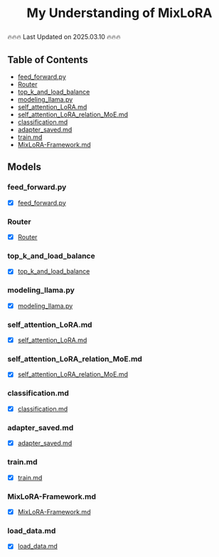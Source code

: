 # <p align="center">My Understanding of MixLoRA</p>
:fire::fire::fire: Last Updated on 2025.03.10 :fire::fire::fire:

## Table of Contents
- [feed_forward.py](#feed_forwardpy)
- [Router](#router)
- [top_k_and_load_balance](#top_k_and_load_balance)
- [modeling_llama.py](#modeling_llamapy)
- [self_attention_LoRA.md](#self_attention_loramd)
- [self_attention_LoRA_relation_MoE.md](#self_attention_lora_relation_moemd)
- [classification.md](#classificationmd)
- [adapter_saved.md](#adapter_savedmd)
- [train.md](#trainmd)
- [MixLoRA-Framework.md](#mixlora-frameworkmd)

## Models

### feed_forward.py
- [x] [feed_forward.py](./MixLoRA_README/feed_forward.md)  

### Router
- [x] [Router](./MixLoRA_README/router.md)

### top_k_and_load_balance
- [x] [top_k_and_load_balance](./MixLoRA_README/top_k_and_load_balance.md)

### modeling_llama.py
- [x] [modeling_llama.py](./MixLoRA_README/modeling_llama.md) 

### self_attention_LoRA.md
- [x] [self_attention_LoRA.md](./MixLoRA_README/self_attention_LoRA.md)

### self_attention_LoRA_relation_MoE.md
- [x] [self_attention_LoRA_relation_MoE.md](./MixLoRA_README/self_attention_LoRA_relation_MoE.md)

### classification.md
- [x] [classification.md](./MixLoRA_README/classification.md)

### adapter_saved.md
- [x] [adapter_saved.md](./MixLoRA_README/adapter_saved.md)

### train.md
- [x] [train.md](./MixLoRA_README/train.md)

### MixLoRA-Framework.md
- [x] [MixLoRA-Framework.md](./MixLoRA_README/MixLoRA-Framework.md)

### load_data.md
- [x] [load_data.md](./MixLoRA_README/load_data.md)